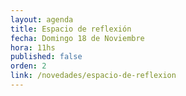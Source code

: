 ```yaml
---
layout: agenda
title: Espacio de reflexión
fecha: Domingo 18 de Noviembre
hora: 11hs
published: false
orden: 2
link: /novedades/espacio-de-reflexion
---
```

